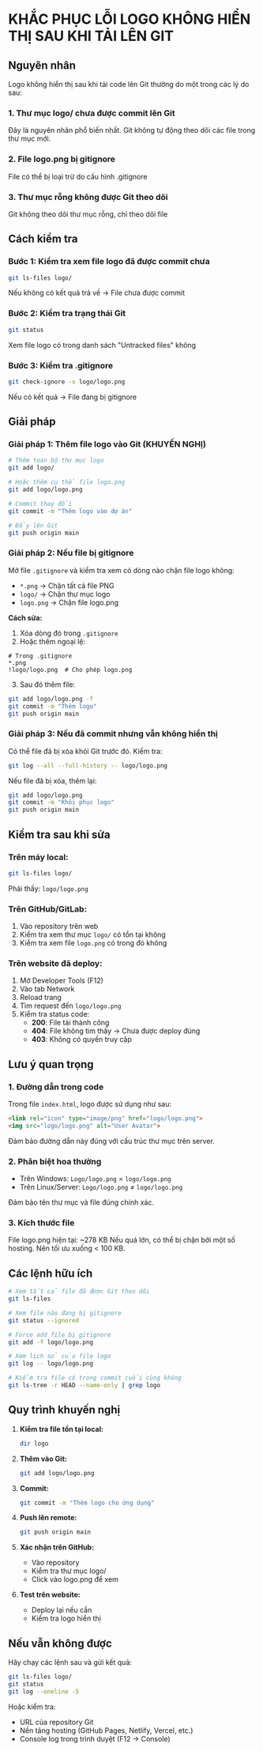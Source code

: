 # KHẮC PHỤC LỖI LOGO KHÔNG HIỂN THỊ SAU KHI TẢI LÊN GIT

## Nguyên nhân

Logo không hiển thị sau khi tải code lên Git thường do một trong các lý do sau:

### 1. **Thư mục logo/ chưa được commit lên Git**
Đây là nguyên nhân phổ biến nhất. Git không tự động theo dõi các file trong thư mục mới.

### 2. **File logo.png bị gitignore**
File có thể bị loại trừ do cấu hình .gitignore

### 3. **Thư mục rỗng không được Git theo dõi**
Git không theo dõi thư mục rỗng, chỉ theo dõi file

## Cách kiểm tra

### Bước 1: Kiểm tra xem file logo đã được commit chưa
```bash
git ls-files logo/
```

Nếu không có kết quả trả về → File chưa được commit

### Bước 2: Kiểm tra trạng thái Git
```bash
git status
```

Xem file logo có trong danh sách "Untracked files" không

### Bước 3: Kiểm tra .gitignore
```bash
git check-ignore -v logo/logo.png
```

Nếu có kết quả → File đang bị gitignore

## Giải pháp

### Giải pháp 1: Thêm file logo vào Git (KHUYẾN NGHỊ)

```bash
# Thêm toàn bộ thư mục logo
git add logo/

# Hoặc thêm cụ thể file logo.png
git add logo/logo.png

# Commit thay đổi
git commit -m "Thêm logo vào dự án"

# Đẩy lên Git
git push origin main
```

### Giải pháp 2: Nếu file bị gitignore

Mở file `.gitignore` và kiểm tra xem có dòng nào chặn file logo không:
- `*.png` → Chặn tất cả file PNG
- `logo/` → Chặn thư mục logo
- `logo.png` → Chặn file logo.png

**Cách sửa:**
1. Xóa dòng đó trong `.gitignore`
2. Hoặc thêm ngoại lệ:
```
# Trong .gitignore
*.png
!logo/logo.png  # Cho phép logo.png
```

3. Sau đó thêm file:
```bash
git add logo/logo.png -f
git commit -m "Thêm logo"
git push origin main
```

### Giải pháp 3: Nếu đã commit nhưng vẫn không hiển thị

Có thể file đã bị xóa khỏi Git trước đó. Kiểm tra:
```bash
git log --all --full-history -- logo/logo.png
```

Nếu file đã bị xóa, thêm lại:
```bash
git add logo/logo.png
git commit -m "Khôi phục logo"
git push origin main
```

## Kiểm tra sau khi sửa

### Trên máy local:
```bash
git ls-files logo/
```
Phải thấy: `logo/logo.png`

### Trên GitHub/GitLab:
1. Vào repository trên web
2. Kiểm tra xem thư mục `logo/` có tồn tại không
3. Kiểm tra xem file `logo.png` có trong đó không

### Trên website đã deploy:
1. Mở Developer Tools (F12)
2. Vào tab Network
3. Reload trang
4. Tìm request đến `logo/logo.png`
5. Kiểm tra status code:
   - **200**: File tải thành công
   - **404**: File không tìm thấy → Chưa được deploy đúng
   - **403**: Không có quyền truy cập

## Lưu ý quan trọng

### 1. Đường dẫn trong code
Trong file `index.html`, logo được sử dụng như sau:
```html
<link rel="icon" type="image/png" href="logo/logo.png">
<img src="logo/logo.png" alt="User Avatar">
```

Đảm bảo đường dẫn này đúng với cấu trúc thư mục trên server.

### 2. Phân biệt hoa thường
- Trên Windows: `Logo/logo.png` = `logo/logo.png`
- Trên Linux/Server: `Logo/logo.png` ≠ `logo/logo.png`

Đảm bảo tên thư mục và file đúng chính xác.

### 3. Kích thước file
File logo.png hiện tại: ~278 KB
Nếu quá lớn, có thể bị chặn bởi một số hosting. Nên tối ưu xuống < 100 KB.

## Các lệnh hữu ích

```bash
# Xem tất cả file đã được Git theo dõi
git ls-files

# Xem file nào đang bị gitignore
git status --ignored

# Force add file bị gitignore
git add -f logo/logo.png

# Xem lịch sử của file logo
git log -- logo/logo.png

# Kiểm tra file có trong commit cuối cùng không
git ls-tree -r HEAD --name-only | grep logo
```

## Quy trình khuyến nghị

1. **Kiểm tra file tồn tại local:**
   ```bash
   dir logo
   ```

2. **Thêm vào Git:**
   ```bash
   git add logo/logo.png
   ```

3. **Commit:**
   ```bash
   git commit -m "Thêm logo cho ứng dụng"
   ```

4. **Push lên remote:**
   ```bash
   git push origin main
   ```

5. **Xác nhận trên GitHub:**
   - Vào repository
   - Kiểm tra thư mục logo/
   - Click vào logo.png để xem

6. **Test trên website:**
   - Deploy lại nếu cần
   - Kiểm tra logo hiển thị

## Nếu vẫn không được

Hãy chạy các lệnh sau và gửi kết quả:
```bash
git ls-files logo/
git status
git log --oneline -5
```

Hoặc kiểm tra:
- URL của repository Git
- Nền tảng hosting (GitHub Pages, Netlify, Vercel, etc.)
- Console log trong trình duyệt (F12 → Console)

